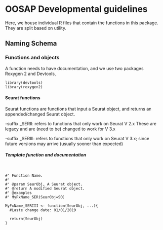 # OOSAP Developmental guidelines

Here, we house individual R files that contain the functions in this package. They are split based on utility. 

## Naming Schema

### Functions and objects

A function needs to have documentation, and we use two packages Roxygen 2 and Devtools,

```{r }
library(devtools)
library(roxygen2)
```

#### Seurat functions

Seurat functions are functions that input a Seurat object, and returns an appended/changed Seurat object.



  -suffix _SERII: refers to functions that only work on Seurat V 2.x These are legacy and are (need to be) changed to work for V 3.x

  -suffix _SERIII: refers to functions that only work on Seurat V 3.x; since future versions may arrive (usually sooner than expected)
  
  
##### Template function and documentation

```{r }


#' Function Name.
#' 
#' @param SeurObj, A Seurat object.
#' @return A modified Seurat object.
#' @examples
#' MyFxName_SER(SeurObj=SO)

MyFxName_SERIII <- function(SeurObj, ...){
  #Laste change date: 01/01/2019

  return(SeurObj)
}

```

